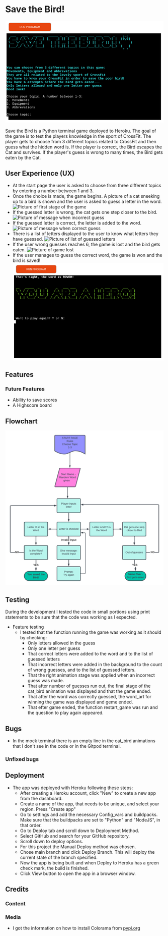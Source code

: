 # Save the Bird!

![Picture of startpage](/documentation/startpage.png)

Save the Bird is a Python terminal game deployed to Heroku.
The goal of the game is to test the players knowledge in the sport of CrossFit.
The player gets to choose from 3 different topics related to CrossFit and then guess what the hidden word is.
If the player is correct, the Bird escapes the Cat and survives. If the player's guess is wrong to many times, the Bird gets eaten by the Cat.

## User Experience (UX)
-   At the start page the user is asked to choose from three different topics by entering a number between 1 and 3.
-   Once the choice is made, the game begins. A picture of a cat sneeking up to a bird is shown and the user is asked to guess a letter in the word.
![Picture of first stage of the game]()
-   If the guessed letter is wrong, the cat gets one step closer to the bird.
![Picture of message when incorrect guess]()
-   If the guessed letter is correct, the letter is added to the word.
![Picture of message when correct guess]()
-   There is a list of letters displayed to the user to know what letters they have guessed.
![Picture of list of guessed letters]()
-   If the user wrong guesses reaches 6, the game is lost and the bird gets eaten.
![Picture of game lost]()
-   If the user manages to guess the correct word, the game is won and the bird is saved!
![Picture of game won](/documentation/win.png)   


## Features

### Future Features
-   Ability to save scores
-   A Highscore board

## Flowchart
![Image of the flowchart of the game](/documentation/flowchart.png)

## Testing
During the development I tested the code in small portions using print statements to be sure that the code was working as I expected.

-   Feature testing
    -  I tested that the function running the game was working as it should by checking:
        -   Only letters allowed in the guess 
        -   Only one letter per guess
        -   That correct letters were added to the word and to the list of guessed letters
        -   That incorrect letters were added in the background to the count of wrong guesses, and to the list of guessed letters.
        -   That the right animation stage was applied when an incorrect guess was made.
        -   That after number of guesses run out, the final stage of the cat_bird animation was displayed and that the game ended.
        -    That after the word was correctly guessed, the word_art for winning the game was displayed and geme ended.
        -   That efter game ended, the function restart_game was run and the question to play again appeared.


## Bugs

-   In the mock terminal there is an empty line in the cat_bird animations that I don't see in the code or in the Gitpod terminal.

### Unfixed bugs

## Deployment
-   The app was deployed with Heroku following these steps:
    -   After creating a Heroku account, click "New" to create a new app from the dashboard.
    -   Create a name of the app, that needs to be unique, and select your region. Press "Create app"
    -   Go to settings and add the necessary Config_vars and buildpacks. Make sure that the buildpacks are set to "Python" and "NodeJS", in that order.
    -   Go to Deploy tab and scroll down to Deployment Method.
    -   Select GitHub and search for your GitHub repository.
    -   Scroll down to deploy options.
    -   For this project the Manual Deploy method was chosen.
    -   Chose main branch and click Deploy Branch. This will deploy the current state of the branch specified.
    -   Now the app is being built and when Deploy to Heroku has a green check mark, the build is finished.
    -   Click View button to open the app in a browser window.

## Credits

### Content

### Media
-   I got the information on how to install Colorama from [pypi.org](https://pypi.org/project/colorama/)




